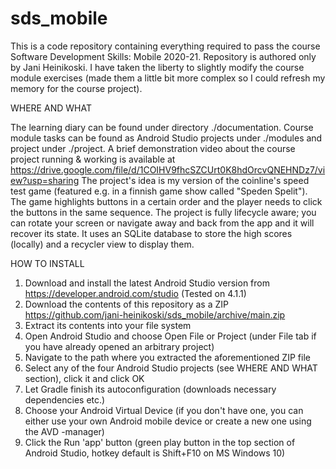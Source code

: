 # sds_mobile
This is a code repository containing everything required to pass the course Software Development Skills: Mobile 2020-21. Repository is authored only by Jani Heinikoski.
I have taken the liberty to slightly modify the course module exercises (made them a little bit more complex so I could refresh my memory for the course project).

WHERE AND WHAT

The learning diary can be found under directory ./documentation.
Course module tasks can be found as Android Studio projects under ./modules and project under ./project.
A brief demonstration video about the course project running & working is available at https://drive.google.com/file/d/1COIHV9fhcSZCUrt0K8hdOrcvQNEHNDz7/view?usp=sharing
The project's idea is my version of the coinline's speed test game (featured e.g. in a finnish game show called "Speden Spelit"). The game highlights buttons in a certain order and the player needs to click the buttons in the same sequence. The project is fully lifecycle aware; you can rotate your screen or navigate away and back from the app and it will recover its state. It uses an SQLite database to store the high scores (locally) and a recycler view to display them.

HOW TO INSTALL

1. Download and install the latest Android Studio version from https://developer.android.com/studio (Tested on 4.1.1)
2. Download the contents of this repository as a ZIP https://github.com/jani-heinikoski/sds_mobile/archive/main.zip
3. Extract its contents into your file system
4. Open Android Studio and choose Open File or Project (under File tab if you have already opened an arbitrary project)
5. Navigate to the path where you extracted the aforementioned ZIP file
6. Select any of the four Android Studio projects (see WHERE AND WHAT section), click it and click OK
7. Let Gradle finish its autoconfiguration (downloads necessary dependencies etc.)
8. Choose your Android Virtual Device (if you don't have one, you can either use your own Android mobile device or create a new one using the AVD -manager)
9. Click the Run 'app' button (green play button in the top section of Android Studio, hotkey default is Shift+F10 on MS Windows 10)


